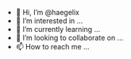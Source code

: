 - 👋 Hi, I’m @haegelix
- 👀 I’m interested in ...
- 🌱 I’m currently learning ...
- 💞️ I’m looking to collaborate on ...
- 📫 How to reach me ...

<!---
haegelix/haegelix is a ✨ special ✨ repository because its `README.md` (this file) appears on your GitHub profile.
You can click the Preview link to take a look at your changes.
--->
